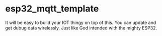 # esp32_mqtt_template
It will be easy to build your IOT thingy on top of this. You can update and get dubug data wirelessly. Just like God intended with the mighty ESP32.
